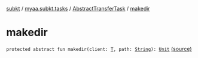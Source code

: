 [subkt](../../index.md) / [myaa.subkt.tasks](../index.md) / [AbstractTransferTask](index.md) / [makedir](./makedir.md)

# makedir

`protected abstract fun makedir(client: `[`T`](-dest-dir-root-spec/index.md#T)`, path: `[`String`](https://kotlinlang.org/api/latest/jvm/stdlib/kotlin/-string/index.html)`): `[`Unit`](https://kotlinlang.org/api/latest/jvm/stdlib/kotlin/-unit/index.html) [(source)](https://github.com/Myaamori/SubKt/blob/0.1.12/src/main/kotlin/myaa/subkt/tasks/tasks.kt#L1599)
